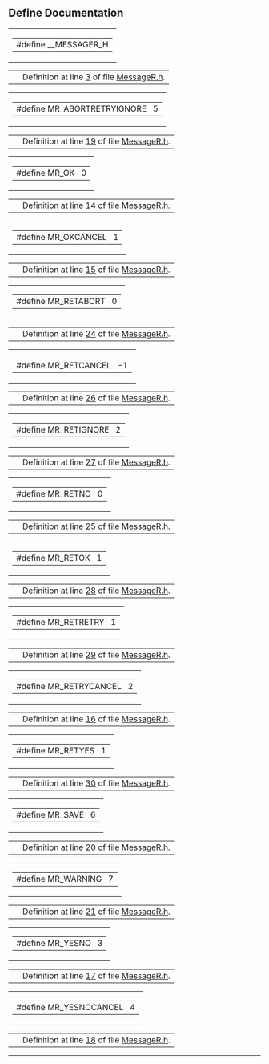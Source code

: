 ## Define Documentation

<span id="dc7eaee8bbc089cc6744c7003d5119e0" class="anchor"></span>

<table class="mdTable" data-cellpadding="2" data-cellspacing="0">
<colgroup>
<col style="width: 100%" />
</colgroup>
<tbody>
<tr>
<td class="mdRow"><table data-cellpadding="0" data-cellspacing="0" data-border="0">
<tbody>
<tr>
<td class="md" data-nowrap="" data-valign="top">#define __MESSAGER_H</td>
</tr>
</tbody>
</table></td>
</tr>
</tbody>
</table>

|  |  |
|----|----|
|   | Definition at line <a href="MessageR_8h-source.md#l00003" class="el">3</a> of file <a href="MessageR_8h-source.md" class="el">MessageR.h</a>. |

<span id="fe0d4d75849f679a83df54c840d887e4" class="anchor"></span>

<table class="mdTable" data-cellpadding="2" data-cellspacing="0">
<colgroup>
<col style="width: 100%" />
</colgroup>
<tbody>
<tr>
<td class="mdRow"><table data-cellpadding="0" data-cellspacing="0" data-border="0">
<tbody>
<tr>
<td class="md" data-nowrap="" data-valign="top">#define MR_ABORTRETRYIGNORE   5</td>
</tr>
</tbody>
</table></td>
</tr>
</tbody>
</table>

|  |  |
|----|----|
|   | Definition at line <a href="MessageR_8h-source.md#l00019" class="el">19</a> of file <a href="MessageR_8h-source.md" class="el">MessageR.h</a>. |

<span id="eb4f2dbb58bcd0e990a04f8605389284" class="anchor"></span>

<table class="mdTable" data-cellpadding="2" data-cellspacing="0">
<colgroup>
<col style="width: 100%" />
</colgroup>
<tbody>
<tr>
<td class="mdRow"><table data-cellpadding="0" data-cellspacing="0" data-border="0">
<tbody>
<tr>
<td class="md" data-nowrap="" data-valign="top">#define MR_OK   0</td>
</tr>
</tbody>
</table></td>
</tr>
</tbody>
</table>

|  |  |
|----|----|
|   | Definition at line <a href="MessageR_8h-source.md#l00014" class="el">14</a> of file <a href="MessageR_8h-source.md" class="el">MessageR.h</a>. |

<span id="3a2451928c8f369857a0b09a6985b38b" class="anchor"></span>

<table class="mdTable" data-cellpadding="2" data-cellspacing="0">
<colgroup>
<col style="width: 100%" />
</colgroup>
<tbody>
<tr>
<td class="mdRow"><table data-cellpadding="0" data-cellspacing="0" data-border="0">
<tbody>
<tr>
<td class="md" data-nowrap="" data-valign="top">#define MR_OKCANCEL   1</td>
</tr>
</tbody>
</table></td>
</tr>
</tbody>
</table>

|  |  |
|----|----|
|   | Definition at line <a href="MessageR_8h-source.md#l00015" class="el">15</a> of file <a href="MessageR_8h-source.md" class="el">MessageR.h</a>. |

<span id="888a4dfd6a6e726bcda97c9e2fc1def4" class="anchor"></span>

<table class="mdTable" data-cellpadding="2" data-cellspacing="0">
<colgroup>
<col style="width: 100%" />
</colgroup>
<tbody>
<tr>
<td class="mdRow"><table data-cellpadding="0" data-cellspacing="0" data-border="0">
<tbody>
<tr>
<td class="md" data-nowrap="" data-valign="top">#define MR_RETABORT   0</td>
</tr>
</tbody>
</table></td>
</tr>
</tbody>
</table>

|  |  |
|----|----|
|   | Definition at line <a href="MessageR_8h-source.md#l00024" class="el">24</a> of file <a href="MessageR_8h-source.md" class="el">MessageR.h</a>. |

<span id="93b8f81f61385d2c6d0710be31615370" class="anchor"></span>

<table class="mdTable" data-cellpadding="2" data-cellspacing="0">
<colgroup>
<col style="width: 100%" />
</colgroup>
<tbody>
<tr>
<td class="mdRow"><table data-cellpadding="0" data-cellspacing="0" data-border="0">
<tbody>
<tr>
<td class="md" data-nowrap="" data-valign="top">#define MR_RETCANCEL   -1</td>
</tr>
</tbody>
</table></td>
</tr>
</tbody>
</table>

|  |  |
|----|----|
|   | Definition at line <a href="MessageR_8h-source.md#l00026" class="el">26</a> of file <a href="MessageR_8h-source.md" class="el">MessageR.h</a>. |

<span id="f95634e235b3098fb840b123640f61c2" class="anchor"></span>

<table class="mdTable" data-cellpadding="2" data-cellspacing="0">
<colgroup>
<col style="width: 100%" />
</colgroup>
<tbody>
<tr>
<td class="mdRow"><table data-cellpadding="0" data-cellspacing="0" data-border="0">
<tbody>
<tr>
<td class="md" data-nowrap="" data-valign="top">#define MR_RETIGNORE   2</td>
</tr>
</tbody>
</table></td>
</tr>
</tbody>
</table>

|  |  |
|----|----|
|   | Definition at line <a href="MessageR_8h-source.md#l00027" class="el">27</a> of file <a href="MessageR_8h-source.md" class="el">MessageR.h</a>. |

<span id="544a4af2d55720a3dfbdb75e1516bbe8" class="anchor"></span>

<table class="mdTable" data-cellpadding="2" data-cellspacing="0">
<colgroup>
<col style="width: 100%" />
</colgroup>
<tbody>
<tr>
<td class="mdRow"><table data-cellpadding="0" data-cellspacing="0" data-border="0">
<tbody>
<tr>
<td class="md" data-nowrap="" data-valign="top">#define MR_RETNO   0</td>
</tr>
</tbody>
</table></td>
</tr>
</tbody>
</table>

|  |  |
|----|----|
|   | Definition at line <a href="MessageR_8h-source.md#l00025" class="el">25</a> of file <a href="MessageR_8h-source.md" class="el">MessageR.h</a>. |

<span id="e3c79315cbbadc73b42d59d32060d115" class="anchor"></span>

<table class="mdTable" data-cellpadding="2" data-cellspacing="0">
<colgroup>
<col style="width: 100%" />
</colgroup>
<tbody>
<tr>
<td class="mdRow"><table data-cellpadding="0" data-cellspacing="0" data-border="0">
<tbody>
<tr>
<td class="md" data-nowrap="" data-valign="top">#define MR_RETOK   1</td>
</tr>
</tbody>
</table></td>
</tr>
</tbody>
</table>

|  |  |
|----|----|
|   | Definition at line <a href="MessageR_8h-source.md#l00028" class="el">28</a> of file <a href="MessageR_8h-source.md" class="el">MessageR.h</a>. |

<span id="5917356bb2b8052eff72eddb8115e187" class="anchor"></span>

<table class="mdTable" data-cellpadding="2" data-cellspacing="0">
<colgroup>
<col style="width: 100%" />
</colgroup>
<tbody>
<tr>
<td class="mdRow"><table data-cellpadding="0" data-cellspacing="0" data-border="0">
<tbody>
<tr>
<td class="md" data-nowrap="" data-valign="top">#define MR_RETRETRY   1</td>
</tr>
</tbody>
</table></td>
</tr>
</tbody>
</table>

|  |  |
|----|----|
|   | Definition at line <a href="MessageR_8h-source.md#l00029" class="el">29</a> of file <a href="MessageR_8h-source.md" class="el">MessageR.h</a>. |

<span id="5e340a60e8b57cf6f4e0f28f7d13c70f" class="anchor"></span>

<table class="mdTable" data-cellpadding="2" data-cellspacing="0">
<colgroup>
<col style="width: 100%" />
</colgroup>
<tbody>
<tr>
<td class="mdRow"><table data-cellpadding="0" data-cellspacing="0" data-border="0">
<tbody>
<tr>
<td class="md" data-nowrap="" data-valign="top">#define MR_RETRYCANCEL   2</td>
</tr>
</tbody>
</table></td>
</tr>
</tbody>
</table>

|  |  |
|----|----|
|   | Definition at line <a href="MessageR_8h-source.md#l00016" class="el">16</a> of file <a href="MessageR_8h-source.md" class="el">MessageR.h</a>. |

<span id="b031ca39fcd01db261fb584de5cc613f" class="anchor"></span>

<table class="mdTable" data-cellpadding="2" data-cellspacing="0">
<colgroup>
<col style="width: 100%" />
</colgroup>
<tbody>
<tr>
<td class="mdRow"><table data-cellpadding="0" data-cellspacing="0" data-border="0">
<tbody>
<tr>
<td class="md" data-nowrap="" data-valign="top">#define MR_RETYES   1</td>
</tr>
</tbody>
</table></td>
</tr>
</tbody>
</table>

|  |  |
|----|----|
|   | Definition at line <a href="MessageR_8h-source.md#l00030" class="el">30</a> of file <a href="MessageR_8h-source.md" class="el">MessageR.h</a>. |

<span id="4669434f3fc779f50df5350fb0bcb5b3" class="anchor"></span>

<table class="mdTable" data-cellpadding="2" data-cellspacing="0">
<colgroup>
<col style="width: 100%" />
</colgroup>
<tbody>
<tr>
<td class="mdRow"><table data-cellpadding="0" data-cellspacing="0" data-border="0">
<tbody>
<tr>
<td class="md" data-nowrap="" data-valign="top">#define MR_SAVE   6</td>
</tr>
</tbody>
</table></td>
</tr>
</tbody>
</table>

|  |  |
|----|----|
|   | Definition at line <a href="MessageR_8h-source.md#l00020" class="el">20</a> of file <a href="MessageR_8h-source.md" class="el">MessageR.h</a>. |

<span id="48e8f4ae3b6a53b4207c749286472d52" class="anchor"></span>

<table class="mdTable" data-cellpadding="2" data-cellspacing="0">
<colgroup>
<col style="width: 100%" />
</colgroup>
<tbody>
<tr>
<td class="mdRow"><table data-cellpadding="0" data-cellspacing="0" data-border="0">
<tbody>
<tr>
<td class="md" data-nowrap="" data-valign="top">#define MR_WARNING   7</td>
</tr>
</tbody>
</table></td>
</tr>
</tbody>
</table>

|  |  |
|----|----|
|   | Definition at line <a href="MessageR_8h-source.md#l00021" class="el">21</a> of file <a href="MessageR_8h-source.md" class="el">MessageR.h</a>. |

<span id="456191e894a5c67acfc559b706479cb8" class="anchor"></span>

<table class="mdTable" data-cellpadding="2" data-cellspacing="0">
<colgroup>
<col style="width: 100%" />
</colgroup>
<tbody>
<tr>
<td class="mdRow"><table data-cellpadding="0" data-cellspacing="0" data-border="0">
<tbody>
<tr>
<td class="md" data-nowrap="" data-valign="top">#define MR_YESNO   3</td>
</tr>
</tbody>
</table></td>
</tr>
</tbody>
</table>

|  |  |
|----|----|
|   | Definition at line <a href="MessageR_8h-source.md#l00017" class="el">17</a> of file <a href="MessageR_8h-source.md" class="el">MessageR.h</a>. |

<span id="1886c088d0fc14240825cc208c7e11da" class="anchor"></span>

<table class="mdTable" data-cellpadding="2" data-cellspacing="0">
<colgroup>
<col style="width: 100%" />
</colgroup>
<tbody>
<tr>
<td class="mdRow"><table data-cellpadding="0" data-cellspacing="0" data-border="0">
<tbody>
<tr>
<td class="md" data-nowrap="" data-valign="top">#define MR_YESNOCANCEL   4</td>
</tr>
</tbody>
</table></td>
</tr>
</tbody>
</table>

|  |  |
|----|----|
|   | Definition at line <a href="MessageR_8h-source.md#l00018" class="el">18</a> of file <a href="MessageR_8h-source.md" class="el">MessageR.h</a>. |

------------------------------------------------------------------------

